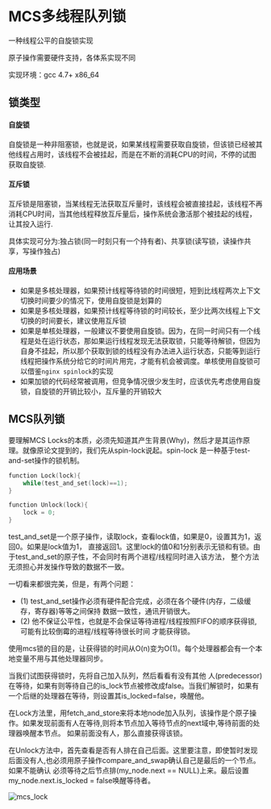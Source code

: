 # MCS多线程队列锁
一种线程公平的自旋锁实现

原子操作需要硬件支持，各体系实现不同

实现环境：gcc 4.7+  x86_64

## 锁类型
#### 自旋锁
自旋锁是一种非阻塞锁，也就是说，如果某线程需要获取自旋锁，但该锁已经被其他线程占用时，该线程不会被挂起，而是在不断的消耗CPU的时间，不停的试图获取自旋锁.

#### 互斥锁
互斥锁是阻塞锁，当某线程无法获取互斥量时，该线程会被直接挂起，该线程不再消耗CPU时间，当其他线程释放互斥量后，操作系统会激活那个被挂起的线程，让其投入运行.

具体实现可分为:独占锁(同一时刻只有一个持有者)、共享锁(读写锁，读操作共享，写操作独占)

#### 应用场景
* 如果是多核处理器，如果预计线程等待锁的时间很短，短到比线程两次上下文切换时间要少的情况下，使用自旋锁是划算的
* 如果是多核处理器，如果预计线程等待锁的时间较长，至少比两次线程上下文切换的时间要长，建议使用互斥锁
* 如果是单核处理器，一般建议不要使用自旋锁。因为，在同一时间只有一个线程是处在运行状态，那如果运行线程发现无法获取锁，只能等待解锁，但因为自身不挂起，所以那个获取到锁的线程没有办法进入运行状态，只能等到运行线程把操作系统分给它的时间片用完，才能有机会被调度。单核使用自旋锁可以借鉴`nginx spinlock`的实现
* 如果加锁的代码经常被调用，但竞争情况很少发生时，应该优先考虑使用自旋锁，自旋锁的开销比较小，互斥量的开销较大

## MCS队列锁
要理解MCS Locks的本质，必须先知道其产生背景(Why)，然后才是其运作原理。就像原论文提到的，我们先从spin-lock说起。spin-lock 是一种基于test-and-set操作的锁机制。
```c
function Lock(lock){
    while(test_and_set(lock)==1);
}

function Unlock(lock){
    lock = 0;
}
```
test_and_set是一个原子操作，读取lock，查看lock值，如果是0，设置其为1，返回0。如果是lock值为1， 直接返回1。这里lock的值0和1分别表示无锁和有锁。由于test_and_set的原子性，不会同时有两个进程/线程同时进入该方法， 整个方法无须担心并发操作导致的数据不一致。

一切看来都很完美，但是，有两个问题：
* (1) test_and_set操作必须有硬件配合完成，必须在各个硬件(内存，二级缓存，寄存器)等等之间保持 数据一致性，通讯开销很大。
* (2) 他不保证公平性，也就是不会保证等待进程/线程按照FIFO的顺序获得锁,可能有比较倒霉的进程/线程等待很长时间 才能获得锁。

使用mcs锁的目的是，让获得锁的时间从O(n)变为O(1)。每个处理器都会有一个本地变量不用与其他处理器同步。

当我们试图获得锁时，先将自己加入队列，然后看看有没有其他 人(predecessor)在等待，如果有则等待自己的is_lock节点被修改成false。当我们解锁时，如果有一个后继的处理器在等待，则设置其is_locked=false，唤醒他。

在Lock方法里，用fetch_and_store来将本地node加入队列，该操作是个原子操作。如果发现前面有人在等待,则将本节点加入等待节点的next域中,等待前面的处理器唤醒本节点。 如果前面没有人，那么直接获得该锁。

在Unlock方法中，首先查看是否有人排在自己后面。这里要注意，即使暂时发现后面没有人,也必须用原子操作compare_and_swap确认自己是最后的一个节点。如果不能确认 必须等待之后节点排(my_node.next == NULL)上来。最后设置my_node.next.is_locked = false唤醒等待者。

![mcs_lock](https://raw.githubusercontent.com/pangudashu/anywork/master/_img/mcs_lock.jpg)
